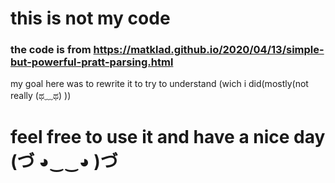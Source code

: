# this is not my code
### the code is from https://matklad.github.io/2020/04/13/simple-but-powerful-pratt-parsing.html
my goal here was to rewrite it to try to understand (wich i did(mostly(not really (ಥ﹏ಥ) )) 
# feel free to use it and have a nice day (づ ◕‿‿◕ )づ
